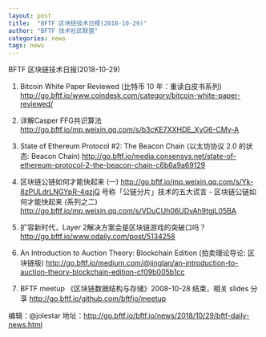 ```yaml
---
layout: post
title:  "BFTF 区块链技术日报(2018-10-29)"
author: "BFTF 技术社区联盟"
categories: news
tags: news
---
```


BFTF 区块链技术日报(2018-10-29)

1. Bitcoin White Paper Reviewed (比特币 10 年：重读白皮书系列) <http://go.bftf.io/www.coindesk.com/category/bitcoin-white-paper-reviewed/>

1. 详解Casper FFG共识算法 <http://go.bftf.io/mp.weixin.qq.com/s/b3cKE7XXHDE_XyG6-CMy-A>

2. State of Ethereum Protocol #2: The Beacon Chain (以太坊协议 2.0 的状态: Beacon Chain) <http://go.bftf.io/media.consensys.net/state-of-ethereum-protocol-2-the-beacon-chain-c6b6a9a69129>

4. 区块链公链如何才能快起来 (一) <http://go.bftf.io/mp.weixin.qq.com/s/Yk-8zPULdrLNGYpR-4qzjQ> 号称「公链分片」技术的五大谎言 - 区块链公链如何才能快起来 (系列之二)  <http://go.bftf.io/mp.weixin.qq.com/s/VDuCUh06UDvAh9tgjL05BA>

6. 扩容新时代，Layer 2解决方案会是区块链游戏的突破口吗？ <http://go.bftf.io/www.odaily.com/post/5134258>

8. An Introduction to Auction Theory: Blockchain Edition (拍卖理论导论: 区块链版) <http://go.bftf.io/medium.com/@jinglan/an-introduction-to-auction-theory-blockchain-edition-cf09b005b1cc>

9. BFTF meetup 《区块链数据结构与存储》2008-10-28 结束，相关 slides 分享  <http://go.bftf.io/github.com/bftfio/meetup>


编辑：@jolestar
地址：http://go.bftf.io/bftf.io/news/2018/10/29/bftf-daily-news.html

